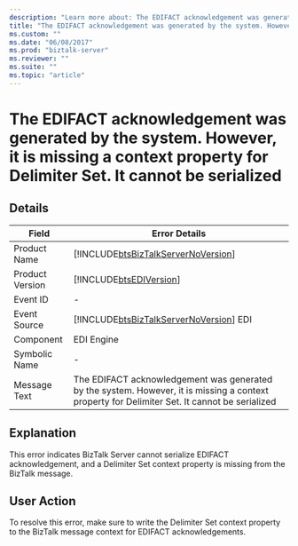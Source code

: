 ```yaml
---
description: "Learn more about: The EDIFACT acknowledgement was generated by the system. However, it is missing a context property for Delimiter Set. It cannot be serialized"
title: "The EDIFACT acknowledgement was generated by the system. However, it is missing a context property for Delimiter Set. It cannot be serialized"
ms.custom: ""
ms.date: "06/08/2017"
ms.prod: "biztalk-server"
ms.reviewer: ""
ms.suite: ""
ms.topic: "article"
---
```

# The EDIFACT acknowledgement was generated by the system. However, it is missing a context property for Delimiter Set. It cannot be serialized
## Details  
  
|  Field               |   Error Details                                                                                                                                            |
|-----------------|-----------------------------------------------------------------------------------------------------------------------------------------------|
|  Product Name   |                              [!INCLUDE[btsBizTalkServerNoVersion](../includes/btsbiztalkservernoversion-md.md)]                               |
| Product Version |                                          [!INCLUDE[btsEDIVersion](../includes/btsediversion-md.md)]                                           |
|    Event ID     |                                                                       -                                                                       |
|  Event Source   |                            [!INCLUDE[btsBizTalkServerNoVersion](../includes/btsbiztalkservernoversion-md.md)] EDI                             |
|    Component    |                                                                  EDI Engine                                                                   |
|  Symbolic Name  |                                                                       -                                                                       |
|  Message Text   | The EDIFACT acknowledgement was generated by the system. However, it is missing a context property for Delimiter Set. It cannot be serialized |
  
## Explanation  
 This error indicates BizTalk Server cannot serialize EDIFACT acknowledgement, and a Delimiter Set context property is missing from the BizTalk message.  
  
## User Action  
 To resolve this error, make sure to write the Delimiter Set context property to the BizTalk message context for EDIFACT acknowledgements.
